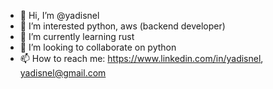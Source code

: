 - 👋 Hi, I’m @yadisnel
- 👀 I’m interested python, aws (backend developer)
- 🌱 I’m currently learning rust
- 💞️ I’m looking to collaborate on  python
- 📫 How to reach me: https://www.linkedin.com/in/yadisnel, yadisnel@gmail.com 

<!---
yadisnel/yadisnel is a ✨ special ✨ repository because its `README.md` (this file) appears on your GitHub profile.
You can click the Preview link to take a look at your changes.
--->
